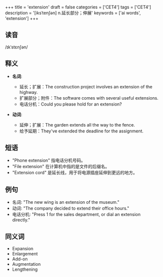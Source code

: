 +++
title = 'extension'
draft = false
categories = ['CET4']
tags = ['CET4']
description = '[iksˈten∫ən] n.延长部分；伸展'
keywords = ['ai words', 'extension']
+++

## 读音
/ɪkˈstɛnʃən/

## 释义
- **名词**:
   - 延长；扩展：The construction project involves an extension of the highway.
   - 扩展部分；附件：The software comes with several useful extensions.
   - 电话分机：Could you please hold for an extension?

- **动词**:
   - 延伸；扩展：The garden extends all the way to the fence.
   - 给予延期：They've extended the deadline for the assignment.

## 短语
- "Phone extension" 指电话分机号码。
- "File extension" 在计算机中指的是文件的后缀名。
- "Extension cord" 是延长线，用于将电源插座延伸到更远的地方。

## 例句
- 名词: "The new wing is an extension of the museum."
- 动词: "The company decided to extend their office hours."
- 电话分机: "Press 1 for the sales department, or dial an extension directly."

## 同义词
- Expansion
- Enlargement
- Add-on
- Augmentation
- Lengthening
